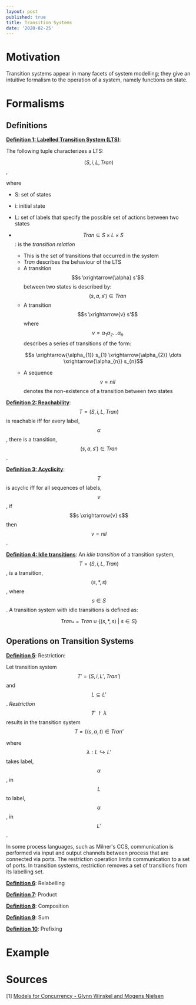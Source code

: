 ```yaml
---
layout: post
published: true
title: Transition Systems
date: '2020-02-25'
---
```

# Motivation
Transition systems appear in many facets of system modelling; they give an intuitive formalism to the operation of a system, namely functions on state.

# Formalisms
## Definitions

**<u>Definition 1: Labelled Transition System (LTS)</u>**:

The following tuple characterizes a LTS:
	
  $$(S, i, L, \mathit{Tran})$$,

where
* S: set of states
* i: initial state
* L: set of labels that specify the possible set of actions between two states
* $$\mathit{Tran} \subseteq S \times L \times S$$: is the *transition relation*
  * This is the set of transitions that occurred in the system
  * *Tran* describes the behaviour of the LTS
  * A transition $$s \xrightarrow{\alpha} s'$$ between two states is described by: $$(s, a, s') \in \mathit{Tran}$$
  * A transition $$s \xrightarrow{v} s'$$ where $$v = \alpha_{1}\alpha_{2} \dots \alpha_{n}$$ describes a series of transitions of the form:
  
  $$s \xrightarrow{\alpha_{1}} s_{1} \xrightarrow{\alpha_{2}} \dots \xrightarrow{\alpha_{n}} s_{n}$$
    * A sequence $$v = nil$$ denotes the non-existence of a transition between two states

**<u>Definition 2: Reachability</u>**: $$T = (S, i, L, \mathit{Tran})$$ is reachable iff for every label, $$\alpha$$, there is a transition, $$(s, a, s') \in \mathit{Tran}$$.

**<u>Definition 3: Acyclicity</u>**: $$T$$ is acyclic iff for all sequences of labels, $$v$$, if $$s \xrightarrow{v} s$$ then $$v = nil$$.

**<u>Definition 4: Idle transitions</u>**: An *idle transition* of a transition system, $$T = (S, i, L, \mathit{Tran})$$, is a transition, $$(s, *, s)$$, where $$s \in S$$. A transition system with idle transitions is defined as:

$$\mathit{Tran_{*}} = \mathit{Tran} \cup \{(s, *, s) \: | \: s \in S\}$$

## Operations on Transition Systems
**<u>Definition 5</u>**: Restriction:

Let transition system $$T' = (S, i, L', \mathit{Tran'})$$ and $$L \subseteq L'$$. *Restriction* $$T' \upharpoonright \lambda$$ results in the transition system $$T = \{(s, \alpha, t) \in \mathit{Tran'}$$

where $$\lambda : L \hookrightarrow L'$$ takes label, $$\alpha$$, in $$L$$ to label, $$\alpha$$, in $$L'$$.

In some process languages, such as Milner's CCS, communication is performed via input and output channels between process that are connected via ports. The restriction operation limits communication to a set of ports. In transition systems, restriction removes a set of transitions from its labelling set.

**<u>Definition 6</u>**: Relabelling

**<u>Definition 7</u>**: Product

**<u>Definition 8</u>**: Composition

**<u>Definition 9</u>**: Sum

**<u>Definition 10</u>**: Prefixing


# Example

# Sources
[1] [Models for Concurrency - Glynn Winskel and Mogens Nielsen](https://dl.acm.org/doi/10.5555/218623.218630)
